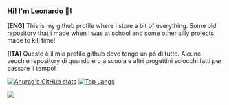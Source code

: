 ### Hi! I'm Leonardo 👋!

**[ENG]** 
This is my github profile where i store a bit of everything. Some old repository that i made when i was at school and some other silly projects made to kill time!

**[ITA]**
Questo è il mio profilo github dove tengo un pò di tutto. Alcune vecchie repository di quando ero a scuola e altri progettini sciocchi fatti per passare il tempo!

[![Anurag's GitHub stats](https://github-readme-stats.vercel.app/api?username=scrivereleonardo&hide=contribs&count_private=true&show_icons=true&theme=tokyonight)](https://github.com/anuraghazra/github-readme-stats)
[![Top Langs](https://github-readme-stats-sigma-five.vercel.app/api/top-langs/?username=scrivereleonardo&theme=tokyonight&layout=compact)](https://github.com/anuraghazra/github-readme-stats)

![](https://komarev.com/ghpvc/?username=scrivereleonardo&color=blueviolet)

<!--
**scrivereleonardo/scrivereleonardo** is a ✨ _special_ ✨ repository because its `README.md` (this file) appears on your GitHub profile.

Here are some ideas to get you started:

- 🔭 I’m currently working on ...
- 🌱 I’m currently learning ...
- 👯 I’m looking to collaborate on ...
- 🤔 I’m looking for help with ...
- 💬 Ask me about ...
- 📫 How to reach me: ...
- 😄 Pronouns: ...
- ⚡ Fun fact: ...
-->
